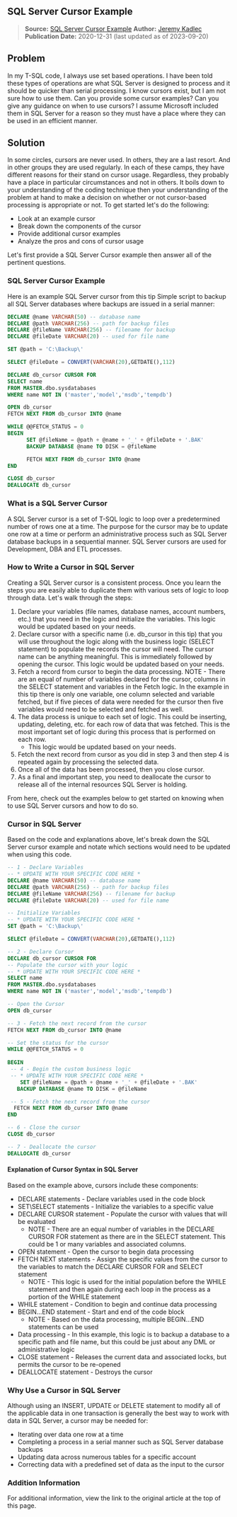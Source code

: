## SQL Server Cursor Example

> **Source:** [SQL Server Cursor Example](https://www.mssqltips.com/sqlservertip/1599/cursor-in-sql-server/)
> **Author:** [Jeremy Kadlec](https://www.mssqltips.com/sqlserverauthor/38/jeremy-kadlec/)
> **Publication Date:** 2020-12-31 (last updated as of 2023-09-20)

## Problem

In my T-SQL code, I always use set based operations. I have been told these types of operations are what SQL Server is designed to process and it should be quicker than serial processing. I know cursors exist, but I am not sure how to use them. Can you provide some cursor examples? Can you give any guidance on when to use cursors? I assume Microsoft included them in SQL Server for a reason so they must have a place where they can be used in an efficient manner.

## Solution

In some circles, cursors are never used.  In others, they are a last resort. And in other groups they are used regularly. In each of these camps, they have different reasons for their stand on cursor usage. Regardless, they probably have a place in particular circumstances and not in others. It boils down to your understanding of the coding technique then your understanding of the problem at hand to make a decision on whether or not cursor-based processing is appropriate or not. To get started let's do the following:

- Look at an example cursor
- Break down the components of the cursor
- Provide additional cursor examples
- Analyze the pros and cons of cursor usage

Let's first provide a SQL Server Cursor example then answer all of the pertinent questions.

### SQL Server Cursor Example

Here is an example SQL Server cursor from this tip Simple script to backup all SQL Server databases where backups are issued in a serial manner:

```sql
DECLARE @name VARCHAR(50) -- database name 
DECLARE @path VARCHAR(256) -- path for backup files 
DECLARE @fileName VARCHAR(256) -- filename for backup 
DECLARE @fileDate VARCHAR(20) -- used for file name 

SET @path = 'C:\Backup\' 

SELECT @fileDate = CONVERT(VARCHAR(20),GETDATE(),112) 

DECLARE db_cursor CURSOR FOR 
SELECT name 
FROM MASTER.dbo.sysdatabases 
WHERE name NOT IN ('master','model','msdb','tempdb') 

OPEN db_cursor  
FETCH NEXT FROM db_cursor INTO @name  

WHILE @@FETCH_STATUS = 0  
BEGIN  
      SET @fileName = @path + @name + '_' + @fileDate + '.BAK' 
      BACKUP DATABASE @name TO DISK = @fileName 

      FETCH NEXT FROM db_cursor INTO @name 
END 

CLOSE db_cursor  
DEALLOCATE db_cursor 
```

### What is a SQL Server Cursor

A SQL Server cursor is a set of T-SQL logic to loop over a predetermined number of rows one at a time.  The purpose for the cursor may be to update one row at a time or perform an administrative process such as SQL Server database backups in a sequential manner.  SQL Server cursors are used for Development, DBA and ETL processes.

### How to Write a Cursor in SQL Server

Creating a SQL Server cursor is a consistent process.  Once you learn the steps you are easily able to duplicate them with various sets of logic to loop through data. Let's walk through the steps:

1. Declare your variables (file names, database names, account numbers, etc.) that you need in the logic and initialize the variables.
This logic would be updated based on your needs.
2. Declare cursor with a specific name (i.e. db_cursor in this tip) that you will use throughout the logic along with the business logic (SELECT statement) to populate the records the cursor will need. The cursor name can be anything meaningful.  This is immediately followed by opening the cursor.
This logic would be updated based on your needs.
3. Fetch a record from cursor to begin the data processing.
NOTE - There are an equal of number of variables declared for the cursor, columns in the SELECT statement and variables in the Fetch logic.  In the example in this tip there is only one variable, one column selected and variable fetched, but if five pieces of data were needed for the cursor then five variables would need to be selected and fetched as well.
4. The data process is unique to each set of logic. This could be inserting, updating, deleting, etc. for each row of data that was fetched. This is the most important set of logic during this process that is performed on each row.
   - This logic would be updated based on your needs.
5. Fetch the next record from cursor as you did in step 3 and then step 4 is repeated again by processing the selected data.
6. Once all of the data has been processed, then you close cursor.
7. As a final and important step, you need to deallocate the cursor to release all of the internal resources SQL Server is holding.

From here, check out the examples below to get started on knowing when to use SQL Server cursors and how to do so.

### Cursor in SQL Server

Based on the code and explanations above, let's break down the SQL Server cursor example and notate which sections would need to be updated when using this code.

```sql
-- 1 - Declare Variables
-- * UPDATE WITH YOUR SPECIFIC CODE HERE *
DECLARE @name VARCHAR(50) -- database name 
DECLARE @path VARCHAR(256) -- path for backup files 
DECLARE @fileName VARCHAR(256) -- filename for backup 
DECLARE @fileDate VARCHAR(20) -- used for file name 

-- Initialize Variables
-- * UPDATE WITH YOUR SPECIFIC CODE HERE *
SET @path = 'C:\Backup\' 

SELECT @fileDate = CONVERT(VARCHAR(20),GETDATE(),112) 

-- 2 - Declare Cursor
DECLARE db_cursor CURSOR FOR 
-- Populate the cursor with your logic
-- * UPDATE WITH YOUR SPECIFIC CODE HERE *
SELECT name 
FROM MASTER.dbo.sysdatabases 
WHERE name NOT IN ('master','model','msdb','tempdb') 

-- Open the Cursor
OPEN db_cursor

-- 3 - Fetch the next record from the cursor
FETCH NEXT FROM db_cursor INTO @name  

-- Set the status for the cursor
WHILE @@FETCH_STATUS = 0  
 
BEGIN  
 -- 4 - Begin the custom business logic
 -- * UPDATE WITH YOUR SPECIFIC CODE HERE *
    SET @fileName = @path + @name + '_' + @fileDate + '.BAK' 
   BACKUP DATABASE @name TO DISK = @fileName 

 -- 5 - Fetch the next record from the cursor
  FETCH NEXT FROM db_cursor INTO @name 
END 

-- 6 - Close the cursor
CLOSE db_cursor  

-- 7 - Deallocate the cursor
DEALLOCATE db_cursor 
```

#### Explanation of Cursor Syntax in SQL Server

Based on the example above, cursors include these components:

- DECLARE statements - Declare variables used in the code block
- SET\SELECT statements - Initialize the variables to a specific value
- DECLARE CURSOR statement - Populate the cursor with values that will be evaluated
  - NOTE - There are an equal number of variables in the DECLARE CURSOR FOR statement as there are in the SELECT statement.  This could be 1 or many variables and associated columns.
- OPEN statement - Open the cursor to begin data processing
- FETCH NEXT statements - Assign the specific values from the cursor to the variables to match the DECLARE CURSOR FOR and SELECT statement
  - NOTE - This logic is used for the initial population before the WHILE statement and then again during each loop in the process as a portion of the WHILE statement
- WHILE statement - Condition to begin and continue data processing
- BEGIN...END statement - Start and end of the code block
  - NOTE - Based on the data processing, multiple BEGIN...END statements can be used
- Data processing - In this example, this logic is to backup a database to a specific path and file name, but this could be just about any DML or administrative logic
- CLOSE statement - Releases the current data and associated locks, but permits the cursor to be re-opened
- DEALLOCATE statement - Destroys the cursor

### Why Use a Cursor in SQL Server

Although using an INSERT, UPDATE or DELETE statement to modify all of the applicable data in one transaction is generally the best way to work with data in SQL Server, a cursor may be needed for:

- Iterating over data one row at a time
- Completing a process in a serial manner such as SQL Server database backups
- Updating data across numerous tables for a specific account
- Correcting data with a predefined set of data as the input to the cursor

### Addition Information
For additional information, view the link to the original article at the top of this page.